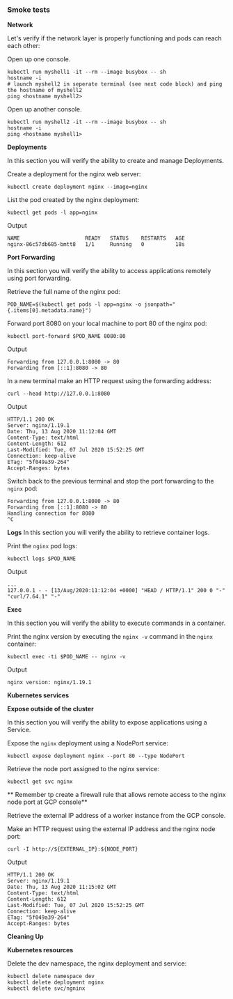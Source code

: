 ### Smoke tests

**Network**

Let's verify if the network layer is properly functioning and pods can reach each other:

Open up one console.
```
kubectl run myshell1 -it --rm --image busybox -- sh
hostname -i
# launch myshell2 in seperate terminal (see next code block) and ping the hostname of myshell2
ping <hostname myshell2>
```
Open up another console.
```
kubectl run myshell2 -it --rm --image busybox -- sh
hostname -i
ping <hostname myshell1>
```

**Deployments**

In this section you will verify the ability to create and manage Deployments.

Create a deployment for the nginx web server:
```
kubectl create deployment nginx --image=nginx
```
List the pod created by the nginx deployment:
```
kubectl get pods -l app=nginx
```
Output
```
NAME                     READY   STATUS    RESTARTS   AGE
nginx-86c57db685-bmtt8   1/1     Running   0          18s
```

**Port Forwarding**

In this section you will verify the ability to access applications remotely using port forwarding.

Retrieve the full name of the nginx pod:

```
POD_NAME=$(kubectl get pods -l app=nginx -o jsonpath="{.items[0].metadata.name}")
```

Forward port 8080 on your local machine to port 80 of the nginx pod:

```
kubectl port-forward $POD_NAME 8080:80
```

Output

```
Forwarding from 127.0.0.1:8080 -> 80
Forwarding from [::1]:8080 -> 80
```

In a new terminal make an HTTP request using the forwarding address:

```
curl --head http://127.0.0.1:8080
```

Output

```
HTTP/1.1 200 OK
Server: nginx/1.19.1
Date: Thu, 13 Aug 2020 11:12:04 GMT
Content-Type: text/html
Content-Length: 612
Last-Modified: Tue, 07 Jul 2020 15:52:25 GMT
Connection: keep-alive
ETag: "5f049a39-264"
Accept-Ranges: bytes
```

Switch back to the previous terminal and stop the port forwarding to the `nginx` pod:

```
Forwarding from 127.0.0.1:8080 -> 80
Forwarding from [::1]:8080 -> 80
Handling connection for 8080
^C
```

**Logs**
In this section you will verify the ability to retrieve container logs.

Print the `nginx` pod logs:

```
kubectl logs $POD_NAME
```

Output

```
...
127.0.0.1 - - [13/Aug/2020:11:12:04 +0000] "HEAD / HTTP/1.1" 200 0 "-" "curl/7.64.1" "-"
```

**Exec**

In this section you will verify the ability to execute commands in a container.

Print the nginx version by executing the `nginx -v` command in the `nginx` container:

```
kubectl exec -ti $POD_NAME -- nginx -v
```

Output

```
nginx version: nginx/1.19.1
```

**Kubernetes services**

**Expose outside of the cluster**

In this section you will verify the ability to expose applications using a Service.

Expose the `nginx` deployment using a NodePort service:

```
kubectl expose deployment nginx --port 80 --type NodePort
```

Retrieve the node port assigned to the nginx service:

```
kubectl get svc nginx
```

** Remember tp create a firewall rule that allows remote access to the nginx node port at GCP console**

Retrieve the external IP address of a worker instance from the GCP console.

Make an HTTP request using the external IP address and the nginx node port:

```
curl -I http://${EXTERNAL_IP}:${NODE_PORT}
```

Output

```
HTTP/1.1 200 OK
Server: nginx/1.19.1
Date: Thu, 13 Aug 2020 11:15:02 GMT
Content-Type: text/html
Content-Length: 612
Last-Modified: Tue, 07 Jul 2020 15:52:25 GMT
Connection: keep-alive
ETag: "5f049a39-264"
Accept-Ranges: bytes
```

**Cleaning Up**

**Kubernetes resources**

Delete the dev namespace, the nginx deployment and service:

```
kubectl delete namespace dev
kubectl delete deployment nginx
kubectl delete svc/ngninx
```
